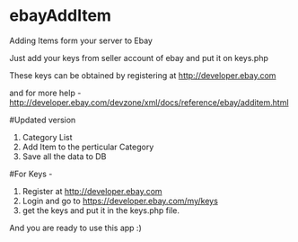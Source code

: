 # ebayAddItem
Adding Items form your server to Ebay

Just add your keys from seller account of ebay and put it on keys.php

These keys can be obtained by registering at http://developer.ebay.com

and for more help - http://developer.ebay.com/devzone/xml/docs/reference/ebay/additem.html

#Updated version

1. Category List
2. Add Item to the perticular Category 
3. Save all the data to DB

#For Keys -

1. Register at http://developer.ebay.com 
2. Login and go to https://developer.ebay.com/my/keys
3. get the keys and put it in the keys.php file.

And you are ready to use this app :)
